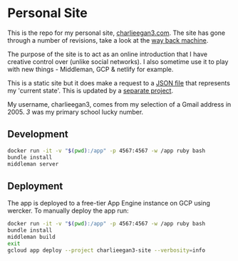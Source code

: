 # Personal Site

This is the repo for my personal site, [charlieegan3.com](charlieegan3.com).
The site has gone through a number of revisions, take a look at the [way back
machine](https://web.archive.org/web/*/http://charlieegan3.com).

The purpose of the site is to act as an online introduction that I have 
creative control over (unlike social networks). I also sometime use it to play 
with new things - Middleman, GCP & netlify for example.

This is a static site but it does make a request to a 
[JSON file](https://s3.amazonaws.com/charlieegan3/status.json) that represents
my 'current state'. This is updated by a 
[separate project](https://github.com/charlieegan3/json-charlieegan3).

My username, charlieegan3, comes from my selection of a Gmail address in 2005.
_3_ was my primary school lucky number.

## Development

```bash
docker run -it -v "$(pwd):/app" -p 4567:4567 -w /app ruby bash
bundle install
middleman server
```

## Deployment

The app is deployed to a free-tier App Engine instance on GCP using wercker. To
manually deploy the app run: 

```bash
docker run -it -v "$(pwd):/app" -p 4567:4567 -w /app ruby bash
bundle install
middleman build
exit
gcloud app deploy --project charlieegan3-site --verbosity=info
```
